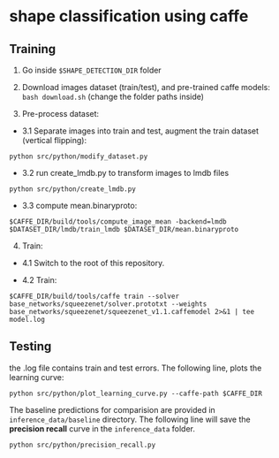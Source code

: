 # shape classification using caffe

## Training 
1. Go inside ```$SHAPE_DETECTION_DIR``` folder

2. Download images dataset (train/test), and pre-trained caffe models: ```bash download.sh``` (change the folder paths inside)

3. Pre-process dataset:

  - 3.1 Separate images into train and test, augment the train dataset (vertical flipping): 
  
```
python src/python/modify_dataset.py
```
  
  - 3.2 run create_lmdb.py to transform images to lmdb files
  ```
  python src/python/create_lmdb.py 
  ```

  - 3.3 compute mean.binaryproto: 
  ```
  $CAFFE_DIR/build/tools/compute_image_mean -backend=lmdb $DATASET_DIR/lmdb/train_lmdb $DATASET_DIR/mean.binaryproto
  ```
4. Train: 

  - 4.1 Switch to the root of this repository. 
  
  - 4.2 Train:
```
$CAFFE_DIR/build/tools/caffe train --solver base_networks/squeezenet/solver.prototxt --weights base_networks/squeezenet/squeezenet_v1.1.caffemodel 2>&1 | tee model.log
```
## Testing
the .log file contains train and test errors. The following line, plots the learning curve:

```
python src/python/plot_learning_curve.py --caffe-path $CAFFE_DIR
```
The baseline predictions for comparision are provided in ```inference_data/baseline``` directory. The following line will save the **precision recall** curve in the ```inference_data``` folder.

```
python src/python/precision_recall.py
```



